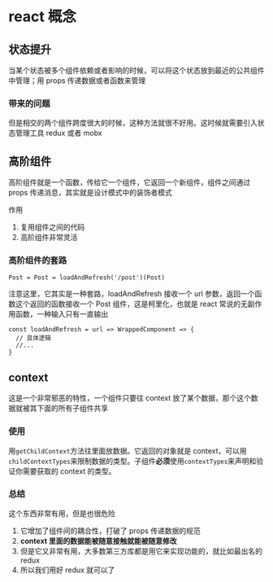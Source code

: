 # react 概念

## 状态提升

当某个状态被多个组件依赖或者影响的时候，可以将这个状态放到最近的公共组件中管理；用 props 传递数据或者函数来管理

### 带来的问题

但是相交的两个组件跨度很大的时候，这种方法就很不好用。这时候就需要引入状态管理工具 redux 或者 mobx

## 高阶组件

高阶组件就是一个函数，传给它一个组件，它返回一个新组件，组件之间通过 props 传递消息，其实就是设计模式中的装饰者模式

作用

1.  复用组件之间的代码
2.  高阶组件非常灵活

### 高阶组件的套路

```
Post = Post = loadAndRefresh('/post')(Post)
```

注意这里，它其实是一种套路，loadAndRefresh 接收一个 url 参数，返回一个函数这个返回的函数接收一个 Post 组件，这是柯里化，也就是 react 常说的无副作用函数，一种输入只有一直输出

```
const loadAndRefresh = url => WrappedComponent => {
  // 具体逻辑
  //...
}
```

## context

这是一个非常邪恶的特性，一个组件只要往 context 放了某个数据，那个这个数据就被其下面的所有子组件共享

### 使用

用`getChildContext`方法往里面放数据。它返回的对象就是 context，可以用`childContextTypes`来限制数据的类型。子组件**必须**使用`contextTypes`来声明和验证你需要获取的 context 的类型。

### 总结

这个东西非常有用，但是也很危险

1.  它增加了组件间的耦合性，打破了 props 传递数据的规范
2.  **context 里面的数据能被随意接触就能被随意修改**
3.  但是它又非常有用，大多数第三方库都是用它来实现功能的，就比如最出名的 redux
4.  所以我们用好 redux 就可以了
